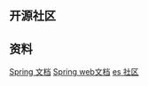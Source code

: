 ## 开源社区

## 资料
[Spring 文档](https://spring.io/guides)
[Spring web文档](https://spring.io/guides/gs/serving-web-content/)
[es 社区](https://elasticsearch.cn/explore)



